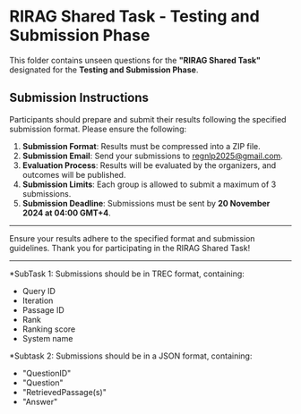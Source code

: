 # RIRAG Shared Task - Testing and Submission Phase

This folder contains unseen questions for the **"RIRAG Shared Task"** designated for the **Testing and Submission Phase**.

## Submission Instructions

Participants should prepare and submit their results following the specified submission format. Please ensure the following:

1. **Submission Format**: Results must be compressed into a ZIP file.
2. **Submission Email**: Send your submissions to [regnlp2025@gmail.com](mailto:regnlp2025@gmail.com).
3. **Evaluation Process**: Results will be evaluated by the organizers, and outcomes will be published.
4. **Submission Limits**: Each group is allowed to submit a maximum of 3 submissions.
5. **Submission Deadline**: Submissions must be sent by **20 November 2024 at 04:00 GMT+4**.

---

Ensure your results adhere to the specified format and submission guidelines. Thank you for participating in the RIRAG Shared Task!

---
*SubTask 1: Submissions should be in TREC format, containing:
* Query ID
* Iteration
* Passage ID
* Rank
* Ranking score
* System name

*Subtask 2: Submissions should be in a JSON format, containing:
* "QuestionID"
* "Question"
* "RetrievedPassage(s)"
* "Answer"
